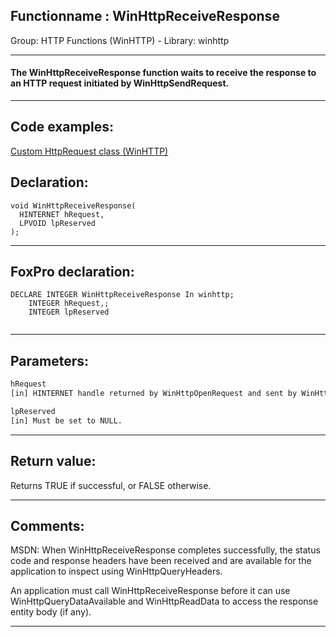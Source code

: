 <link rel="stylesheet" type="text/css" href="../../css/win32api.css">  
<link rel="stylesheet" href="https://cdnjs.cloudflare.com/ajax/libs/font-awesome/4.7.0/css/font-awesome.min.css">

## Functionname : WinHttpReceiveResponse
Group: HTTP Functions (WinHTTP) - Library: winhttp    
***  


#### The WinHttpReceiveResponse function waits to receive the response to an HTTP request initiated by WinHttpSendRequest.
***  


## Code examples:
[Custom HttpRequest class (WinHTTP)](../../samples/sample_397.md)  

## Declaration:
```foxpro  
void WinHttpReceiveResponse(
  HINTERNET hRequest,
  LPVOID lpReserved
);  
```  
***  


## FoxPro declaration:
```foxpro  
DECLARE INTEGER WinHttpReceiveResponse In winhttp;
	INTEGER hRequest,;
	INTEGER lpReserved
  
```  
***  


## Parameters:
```txt  
hRequest
[in] HINTERNET handle returned by WinHttpOpenRequest and sent by WinHttpSendRequest. Wait until WinHttpSendRequest has completed for this handle before calling WinHttpReceiveResponse.

lpReserved
[in] Must be set to NULL.  
```  
***  


## Return value:
Returns TRUE if successful, or FALSE otherwise.  
***  


## Comments:
MSDN: When WinHttpReceiveResponse completes successfully, the status code and response headers have been received and are available for the application to inspect using WinHttpQueryHeaders.   
  
An application must call WinHttpReceiveResponse before it can use WinHttpQueryDataAvailable and WinHttpReadData to access the response entity body (if any).  
  
***  

